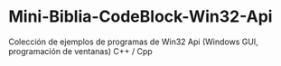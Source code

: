 # Mini-Biblia-CodeBlock-Win32-Api
Colección de ejemplos de programas de Win32 Api (Windows GUI, programación de ventanas) C++ / Cpp
